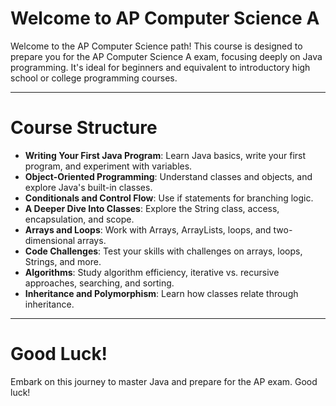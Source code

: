 # Welcome to AP Computer Science A

Welcome to the AP Computer Science path! This course is designed to prepare you for the AP Computer Science A exam, focusing deeply on Java programming. It's ideal for beginners and equivalent to introductory high school or college programming courses.

---

# Course Structure

-   **Writing Your First Java Program**: Learn Java basics, write your first program, and experiment with variables.
-   **Object-Oriented Programming**: Understand classes and objects, and explore Java's built-in classes.
-   **Conditionals and Control Flow**: Use if statements for branching logic.
-   **A Deeper Dive Into Classes**: Explore the String class, access, encapsulation, and scope.
-   **Arrays and Loops**: Work with Arrays, ArrayLists, loops, and two-dimensional arrays.
-   **Code Challenges**: Test your skills with challenges on arrays, loops, Strings, and more.
-   **Algorithms**: Study algorithm efficiency, iterative vs. recursive approaches, searching, and sorting.
-   **Inheritance and Polymorphism**: Learn how classes relate through inheritance.

---

# Good Luck!

Embark on this journey to master Java and prepare for the AP exam. Good luck!
